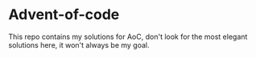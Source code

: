 # Advent-of-code
This repo contains my solutions for AoC, don't look for the most elegant solutions here, it won't always be my goal.
